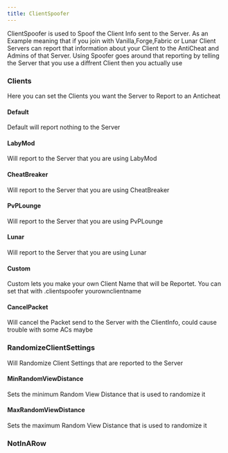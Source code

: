 ```yaml
---
title: ClientSpoofer
---
```


ClientSpoofer is used to Spoof the Client Info sent to the Server. As an Example meaning that if you join with Vanilla,Forge,Fabric or Lunar Client Servers can report that information about your Client to the AntiCheat and Admins of that Server. Using Spoofer goes around that reporting by telling the Server that you use a diffrent Client then you actually use

### Clients
Here you can set the Clients you want the Server to Report to an Anticheat

#### Default
Default will report nothing to the Server

#### LabyMod
Will report to the Server that you are using LabyMod

#### CheatBreaker
Will report to the Server that you are using CheatBreaker

#### PvPLounge
Will report to the Server that you are using PvPLounge

#### Lunar
Will report to the Server that you are using Lunar

#### Custom
Custom lets you make your own Client Name that will be Reportet. You can set that with .clientspoofer yourownclientname

#### CancelPacket
Will cancel the Packet send to the Server with the ClientInfo, could cause trouble with some ACs maybe

### RandomizeClientSettings
Will Randomize Client Settings that are reported to the Server

#### MinRandomViewDistance
Sets the minimum Random View Distance that is used to randomize it

#### MaxRandomViewDistance
Sets the maximum Random View Distance that is used to randomize it

### NotInARow
